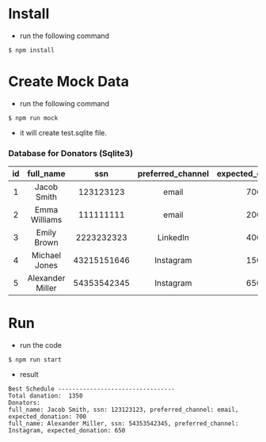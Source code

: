 # Install
- run the following command
```console
$ npm install
```

# Create Mock Data
- run the following command
```console
$ npm run mock
```
- it will create test.sqlite file.

### Database for Donators (Sqlite3)
id   | full_name        |     ssn      | preferred_channel | expected_donation |
:--: | :---:            | :---:        | :---:             | :---:             |
1    | Jacob Smith      | 123123123    | email             | 700               |
2    | Emma Williams    | 111111111    | email             | 200               |
3    | Emily Brown      | 2223232323   | LinkedIn          | 400               |
4    | Michael Jones    | 43215151646  | Instagram         | 150               |
5    | Alexander Miller | 54353542345  | Instagram         | 650               |


# Run 
- run the code
```console
$ npm run start
```
- result
```console
Best Schedule ---------------------------------
Total danation:  1350
Donators:
full_name: Jacob Smith, ssn: 123123123, preferred_channel: email, expected_donation: 700
full_name: Alexander Miller, ssn: 54353542345, preferred_channel: Instagram, expected_donation: 650
```
